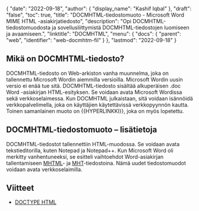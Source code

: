 {
  "date": "2022-09-18",
  "author": {
    "display_name": "Kashif Iqbal"
},
  "draft": "false",
  "toc": true,
  "title": "DOCMHTML-tiedostomuoto - Microsoft Word MIME HTML -asiakirjatiedosto",
  "description": "Opi DOCMHTML-tiedostomuodosta ja sovellusliittymistä DOCMHTML-tiedostojen luomiseen ja avaamiseen.",
  "linktitle": "DOCMHTML",
  "menu": {
    "docs": {
      "parent": "web",
      "identifier": "web-docmhtm-fil"
}
},
  "lastmod": "2022-09-18"
}

## Mikä on DOCMHTML-tiedosto?

DOCMHTML-tiedosto on Web-arkiston vanha muunnelma, joka on tallennettu Microsoft Wordin aiemmilla versioilla. Microsoft Wordin uusin versio ei enää tue sitä. DOCMHTML-tiedosto sisältää alkuperäisen .doc Word -asiakirjan HTML-esityksen. Se voidaan avata Microsoft Wordissa sekä verkkoselaimessa. Kun DOCMHTML julkaistaan, sitä voidaan isännöidä verkkopalvelimella, joka on käyttäjien käytettävissä verkkopyynnön kautta. Toinen samanlainen muoto on {{HYPERLINKKI}}, joka on myös lopetettu.

## DOCMHTML-tiedostomuoto – lisätietoja

DOCMHTML-tiedostot tallennettiin HTML-muodossa. Se voidaan avata tekstieditorilla, kuten Notepad ja Notepad++. Kun Microsoft Word oli merkitty vanhentuneeksi, se esitteli vaihtoehdot Word-asiakirjan tallentamiseen [MHTML](/web/mhtml/)- ja [MHT](/web/mht/)-tiedostoina. Nämä uudet tiedostomuodot voidaan avata verkkoselaimilla.

## Viitteet ##

* [DOCTYPE HTML](https://www.w3schools.com/tags/tag_doctype.asp)


